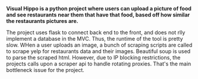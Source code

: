 <b> Visual Hippo is a python project where users can upload a picture of food and see restaurants near 
them that have that food, based off how similar the restaurants pictures are. </b>

The project uses flask to connect back end to the front, and does not rlly implement a database in the MVC. 
Thus, the runtime of the tool is pretty slow. WHen a user uploads an image, a bunch of scraping scripts are called
to scrape yelp for restaurants data and their images. Beautiful soup is used to parse the scraped html. However, due to 
IP blocking restrictions, the projects calls upon a scraper api to handle rotating proxies. That's the main bottleneck issue
for the project. 
